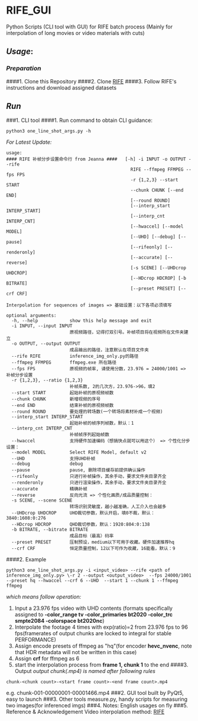 # RIFE_GUI
Python Scripts (CLI tool with GUI) for RIFE batch process (Mainly for interpolation of long movies or video materials with cuts)

## *Usage*:
### *Preparation*
####1. Clone this Repository
####2. Clone [RIFE](https://github.com/hzwer/arXiv2020-RIFE)
####3. Follow RIFE's instructions and download assigned datasets
## *Run*
###1. CLI tool
####1. Run command to obtain CLI guidance: 
```
python3 one_line_shot_args.py -h
```
*For Latest Update:*
```
usage:
#### RIFE 补帧分步设置命令行 from Jeanna ####   [-h] -i INPUT -o OUTPUT --rife
                                               RIFE --ffmpeg FFMPEG --fps FPS
                                               -r {1,2,3} --start START
                                               --chunk CHUNK [--end END]
                                               [--round ROUND]
                                               [--interp_start INTERP_START]
                                               [--interp_cnt INTERP_CNT]
                                               [--hwaccel] [--model MODEL]
                                               [--UHD] [--debug] [--pause]
                                               [--rifeonly] [--renderonly]
                                               [--accurate] [--reverse]
                                               [-s SCENE] [--UHDcrop UHDCROP]
                                               [--HDcrop HDCROP] [-b BITRATE]
                                               [--preset PRESET] [--crf CRF]

Interpolation for sequences of images => 基础设置：以下各项必须填写

optional arguments:
  -h, --help            show this help message and exit
  -i INPUT, --input INPUT
                        原视频路径，记得打双引号。补帧项目将在视频所在文件夹建立
  -o OUTPUT, --output OUTPUT
                        成品输出的路径，注意默认在项目文件夹
  --rife RIFE           inference_img_only.py的路径
  --ffmpeg FFMPEG       ffmpeg.exe 所在路径
  --fps FPS             原视频的帧率, 请使用分数，23.976 = 24000/1001 => 补帧分步设置
  -r {1,2,3}, --ratio {1,2,3}
                        补帧系数, 2的几次方，23.976->96，填2
  --start START         起始补帧的原视频帧数
  --chunk CHUNK         新增视频的序号
  --end END             结束补帧的原视频帧数
  --round ROUND         要处理的转场数(一个转场将素材补成一个视频)
  --interp_start INTERP_START
                        起始补帧的帧序列帧数，默认：1
  --interp_cnt INTERP_CNT
                        补帧帧序列起始帧数
  --hwaccel             支持硬件加速编码（想搞快点就可以用这个） => 个性化分步设置：
  --model MODEL         Select RIFE Model, default v2
  --UHD                 支持UHD补帧
  --debug               debug
  --pause               pause, 删除项目缓存前提供确认操作
  --rifeonly            只进行补帧操作，其余手动，要求文件夹目录齐全
  --renderonly          只进行渲染操作，其余手动，要求文件夹目录齐全
  --accurate            精确补帧
  --reverse             反向光流 => 个性化画质/成品质量控制：
  -s SCENE, --scene SCENE
                        转场识别灵敏度，越小越准确，人工介入也会越多
  --UHDcrop UHDCROP     UHD裁切参数，默认开启，填0不裁，默认：3840:1608:0:276
  --HDcrop HDCROP       QHD裁切参数，默认：1920:804:0:138
  -b BITRATE, --bitrate BITRATE
                        成品目标（最高）码率
  --preset PRESET       压制预设，medium以下可用于收藏。硬件加速推荐hq
  --crf CRF             恒定质量控制，12以下可作为收藏，16能看，默认：9
```
####2. Example
```
python3 one_line_shot_args.py -i <input_video> --rife <path of inference_img_only.py> \-r 2 --output <output_video>  --fps 24000/1001 --preset hq --hwaccel --crf 6 --UHD  --start 1 --chunk 1 --ffmpeg ffmpeg
```
*which means follow operation:*
1. Input a 23.976 fps video with UHD contents (formats specifically assigned to **-color_range tv -color_primaries bt2020 -color_trc smpte2084 -colorspace bt2020nc**)
2. Interpolate the footage 4 times with exp(ratio)=2 from 23.976 fps to 96 fps(framerates of output chunks are locked to integral for stable PERFORMANCE)
3. Assign encode presets of ffmpeg as "hq"(for encoder **hevc_nvenc**, note that HDR metadata will not be written in this case)
4. Assign **crf** for ffmpeg as 6
5. start the interpolation process from **frame 1, chunk 1** to the end
####3. Output
*output chunk(.mp4) is named after following rules*
```
chunk-<chunk count>-<start frame count>-<end frame count>.mp4
```
e.g. chunk-001-00000001-00001466.mp4
###2. GUI tool
built by PyQt5, easy to launch
###3. Other tools
measure.py, handy scripts for measuring two images(for inferenced imgs)
###4. Notes:
English usages on fly
###5. Reference & Acknowledgement
Video interpolation method: [RIFE](https://github.com/hzwer/arXiv2020-RIFE)
